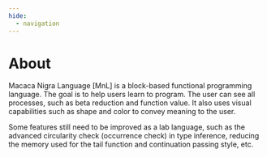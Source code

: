 ```yaml
---
hide:
  - navigation
---
```


# About

Macaca Nigra Language [MnL] is a block-based functional programming language. The goal is to help users learn to program. The user can see all processes, such as beta reduction and function value. It also uses visual capabilities such as shape and color to convey meaning to the user.

Some features still need to be improved as a lab language, such as the advanced circularity check (occurrence check) in type inference, reducing the memory used for the tail function and continuation passing style, etc.

